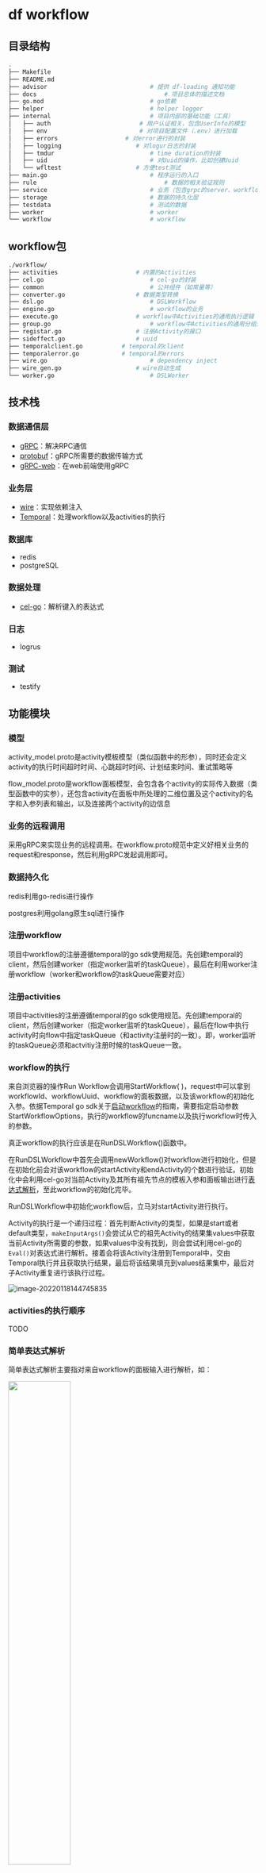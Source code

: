 # df workflow

## 目录结构

```bash
.
├── Makefile
├── README.md
├── advisor								# 提供 df-loading 通知功能
├── docs									# 项目总体的描述文档
├── go.mod								# go依赖
├── helper								# helper logger
├── internal							# 项目内部的基础功能（工具）
│   ├── auth						 # 用户认证相关，包含UserInfo的模型	
│   ├── env							 # 对项目配置文件（.env）进行加载
│   ├── errors					 # 对error进行的封装
│   ├── logging						# 对logur日志的封装
│   ├── tmdur							# time duration的封装
│   ├── uid								# 对Uuid的操作，比如创建Uuid
│   └── wfltest						# 方便test测试
├── main.go								# 程序运行的入口
├── rule									# 数据的相关验证规则
├── service								# 业务（包含grpc的server、workflow的操作）
├── storage								# 数据的持久化层
├── testdata							# 测试的数据
├── worker								# worker
└── workflow							# workflow
```

## workflow包

```bash
./workflow/
├── activities						# 内置的Activities
├── cel.go								# cel-go的封装
├── common								# 公共组件（如常量等）
├── converter.go					# 数据类型转换
├── dsl.go								# DSLWorkflow
├── engine.go							# workflow的业务
├── execute.go						# workflow中Activities的通用执行逻辑
├── group.go							# workflow中Activities的通用分组逻辑
├── registar.go						# 注册Activity的接口
├── sideffect.go					# uuid
├── temporalclient.go			# temporal的client 
├── temporalerror.go			# temporal的errors
├── wire.go								# dependency inject
├── wire_gen.go						# wire自动生成
└── worker.go							# DSLWorker
```

## 技术栈

### 数据通信层

- [gRPC](https://grpc.io/)：解决RPC通信
- [protobuf](https://developers.google.com/protocol-buffers)：gRPC所需要的数据传输方式
- [gRPC-web](https://grpc.io/blog/grpc-web-ga/)：在web前端使用gRPC

### 业务层

- [wire](https://github.com/google/wire)：实现依赖注入
- [Temporal](https://github.com/temporalio/temporal)：处理workflow以及activities的执行

### 数据库

- redis
- postgreSQL

### 数据处理

- [cel-go](https://github.com/google/cel-go)：解析键入的表达式

### 日志

- logrus

### 测试

- testify

## 功能模块

### 模型

activity_model.proto是activity模板模型（类似函数中的形参），同时还会定义activity的执行时间超时时间、心跳超时时间、计划结束时间、重试策略等

flow_model.proto是workflow面板模型，会包含各个activity的实际传入数据（类型函数中的实参），还包含activity在面板中所处理的二维位置及这个activity的名字和入参列表和输出，以及连接两个activity的边信息

### 业务的远程调用

采用gRPC来实现业务的远程调用。在workflow.proto规范中定义好相关业务的request和response，然后利用gRPC发起调用即可。

### 数据持久化

redis利用go-redis进行操作

postgres利用golang原生sql进行操作

### 注册workflow

项目中workflow的注册遵循temporal的go sdk使用规范。先创建temporal的client，然后创建worker（指定worker监听的taskQueue），最后在利用worker注册workflow（worker和workflow的taskQueue需要对应）

### 注册activities

项目中activities的注册遵循temporal的go sdk使用规范。先创建temporal的client，然后创建worker（指定worker监听的taskQueue），最后在flow中执行activity时向flow中指定taskQueue（和activity注册时的一致）。即，worker监听的taskQueue必须和actvitiy注册时候的taskQueue一致。

### workflow的执行

来自浏览器的操作Run Workflow会调用StartWorkflow( )，request中可以拿到workflowId、workflowUuid、workflow的面板数据，以及该workflow的初始化入参。依据Temporal go sdk关于[启动workflow](https://docs.temporal.io/docs/go/how-to-spawn-a-workflow-execution-in-go)的指南，需要指定启动参数StartWorkflowOptions，执行的workflow的funcname以及执行workflow时传入的参数。

真正workflow的执行应该是在RunDSLWorkflow()函数中。

在RunDSLWorkflow中首先会调用newWorkflow()对workflow进行初始化，但是在初始化前会对该workflow的startActivity和endActivity的个数进行验证。初始化中会利用cel-go对当前Activity及其所有祖先节点的模板入参和面板输出进行[表达式解析](#cel-expr)，至此workflow的初始化完毕。

RunDSLWorkflow中初始化workflow后，立马对startActivity进行执行。

Activity的执行是一个递归过程：首先判断Activity的类型，如果是start或者default类型，`makeInputArgs()`会尝试从它的祖先Activity的结果集values中获取当前Activity所需要的参数，如果values中没有找到，则会尝试利用cel-go的`Eval()`对表达式进行解析。接着会将该Activity注册到Temporal中，交由Temporal执行并且获取执行结果，最后将该结果填充到values结果集中，最后对子Activity重复进行该执行过程。

![image-20220118144745835](md_img/image-20220118144745835.png)

### activities的执行顺序

TODO

### <span id="cel-expr">简单表达式解析</span>

简单表达式解析主要指对来自workflow的面板输入进行解析，如：

<img src="md_img/image-20220118141345562.png" width="50%">

上述图片的`"-2"`即是需要解析的内容。利用cel-go能够直接将该`"-2"`解析为能够使用的数值类型。

### 复杂表达式解析

简单表达式解析讲述了一些基本的数据类型的解析，但是workflow仍然能够解析像`obj.field`（对象.属性）的内容。如：

<img src="md_img/image-20220118143424941.png" width="50%"><img src="md_img/image-20220118143512783.png" width="50%">

如图所示，使用`s.name`即可获取到`s`（obj）中的属性

### joinActivity的实现

TODO